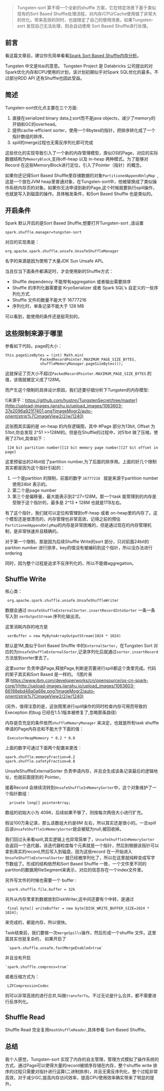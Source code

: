> Tungsten-sort 算不得一个全新的shuffle 方案，它在特定场景下基于类似现有的Sort Based Shuffle处理流程，对内存/CPU/Cache使用做了非常大的优化。带来高效的同时，也就限定了自己的使用场景。如果Tungsten-sort 发现自己无法处理，则会自动使用 Sort Based Shuffle进行处理。


## 前言 

看这篇文章前，建议你先简单看看[Spark Sort Based Shuffle内存分析](http://www.jianshu.com/p/c83bb237caa8)。

Tungsten 中文是`钨丝`的意思。 Tungsten Project 是 Databricks 公司提出的对Spark优化内存和CPU使用的计划，该计划初期似乎对Spark SQL优化的最多。不过部分RDD API 还有Shuffle也因此受益。

## 简述

Tungsten-sort优化点主要在三个方面:

1. 直接在serialized binary data上sort而不是java objects，减少了memory的开销和GC的overhead。
2. 提供cache-efficient sorter，使用一个8bytes的指针，把排序转化成了一个指针数组的排序。
3. spill的merge过程也无需反序列化即可完成

这些优化的实现导致引入了一个新的内存管理模型，类似OS的Page，对应的实际数据结构为`MemoryBlock`,支持off-heap 以及 in-heap 两种模式。为了能够对Record 在这些MemoryBlock进行定位，引入了Pointer（指针）的概念。

如果你还记得Sort Based Shuffle里存储数据的对象`PartitionedAppendOnlyMap `,这是一个放在JVM heap里普通对象，在Tungsten-sort中，他被替换成了类似操作系统内存页的对象。如果你无法申请到新的Page,这个时候就要执行spill操作，也就是写入到磁盘的操作。具体触发条件，和Sort Based Shuffle 也是类似的。

## 开启条件

Spark 默认开启的是Sort Based Shuffle,想要打开Tungsten-sort ,请设置

    spark.shuffle.manager=tungsten-sort

对应的实现类是：

    org.apache.spark.shuffle.unsafe.UnsafeShuffleManager

名字的来源是因为使用了大量JDK Sun Unsafe API。

当且仅当下面条件都满足时，才会使用新的Shuffle方式：

 - Shuffle dependency 不能带有aggregation 或者输出需要排序
 - Shuffle 的序列化器需要是 KryoSerializer 或者 Spark SQL's 自定义的一些序列化方式.
 - Shuffle 文件的数量不能大于 16777216
 - 序列化时，单条记录不能大于 128 MB 

可以看到，能使用的条件还是挺苛刻的。

## 这些限制来源于哪里

参看如下代码，page的大小：

    this.pageSizeBytes = (int) Math.min(  
                    PackedRecordPointer.MAXIMUM_PAGE_SIZE_BYTES, 
                    shuffleMemoryManager.pageSizeBytes());

这就保证了页大小不超过`PackedRecordPointer.MAXIMUM_PAGE_SIZE_BYTES` 的值，该值就被定义成了128M。

而产生这个限制的具体设计原因，我们还要仔细分析下Tungsten的内存模型:

![来源于：https://github.com/hustnn/TungstenSecret/tree/master](http://upload-images.jianshu.io/upload_images/1063603-37e2096a921f7401.png?imageMogr2/auto-orient/strip%7CimageView2/2/w/1240)

这张图其实画的是 on-heap 的内存逻辑图，其中 #Page 部分为13bit, Offset 为51bit,你会发现 2^51 >>128M的。但是在Shuffle的过程中，对51bit 做了压缩，使用了27bit,具体如下：

     [24 bit partition number][13 bit memory page number][27 bit offset in page]

这里预留出的24bit给了partition number,为了后面的排序用。上面的好几个限制其实都是因为这个指针引起的：

1. 一个是partition 的限制，前面的数字 `16777216 ` 就是来源于partition number 使用24bit 表示的。
2. 第二个是page number
3. 第三个是偏移量，最大能表示到2^27=128M。那一个task 能管理到的内存是受限于这个指针的，最多是 2^13 * 128M 也就是1TB左右。

有了这个指针，我们就可以定位和管理到off-heap 或者 on-heap里的内存了。这个模型还是很漂亮的，内存管理也非常高效，记得之前的预估`PartitionedAppendOnlyMap`的内存是非常困难的，但是通过现在的内存管理机制，是非常快速并且精确的。

对于第一个限制，那是因为后续Shuffle Write的sort 部分，只对前面24bit的partiton number 进行排序，key的值没有被编码到这个指针，所以没办法进行ordering

同时，因为整个过程是追求不反序列化的，所以不能做aggregation。

## Shuffle Write 

核心类： 

     org.apache.spark.shuffle.unsafe.UnsafeShuffleWriter

数据会通过 `UnsafeShuffleExternalSorter.insertRecordIntoSorter` 一条一条写入到 `serOutputStream` 序列化输出流。

这里消耗内存的地方是

     serBuffer = new MyByteArrayOutputStream(1024 * 1024)

默认是1M,类似于Sort Based Shuffle 中的`ExternalSorter`，在Tungsten Sort 对应的为`UnsafeShuffleExternalSorter`,记录序列化后就通过`sorter.insertRecord`方法放到sorter里去了。

这里sorter 负责申请Page,释放Page,判断是否要进行spill都这个类里完成。代码的架子其实和Sort Based 是一样的。
![图片来源:https://www.ibm.com/developerworks/cn/opensource/os-cn-spark-core/](http://upload-images.jianshu.io/upload_images/1063603-66198ebd48a0a66e.png?imageMogr2/auto-orient/strip%7CimageView2/2/w/1240)

(另外，值得注意的是，这张图里进行spill操作的同时检查内存可用而导致的Exeception 的bug 已经在1.5.1版本被修复了,忽略那条路径)

内存是否充足的条件依然`shuffleMemoryManager` 来决定，也就是所有task shuffle 申请的Page内存总和不能大于下面的值：

     ExecutorHeapMemeory * 0.2 * 0.8

上面的数字可通过下面两个配置来更改：

    spark.shuffle.memoryFraction=0.2
    spark.shuffle.safetyFraction=0.8

UnsafeShuffleExternalSorter 负责申请内存，并且会生成该条记录最后的逻辑地址，也就前面提到的 Pointer。

接着Record 会继续流转到`UnsafeShuffleInMemorySorter`中，这个对象维护了一个指针数组：

      private long[] pointerArray;

数组的初始大小为 4096，后续如果不够了，则按每次两倍大小进行扩充。

假设100万条记录，那么该数组大约是8M 左右，所以其实还是很小的。一旦spill后该`UnsafeShuffleInMemorySorter`就会被赋为null,被回收掉。

我们回过头来看spill,其实逻辑上也异常简单了，`UnsafeShuffleInMemorySorter` 会返回一个迭代器，该迭代器粒度每个元素就是一个指针，然后到根据该指针可以拿到真实的record,然后写入到磁盘，因为这些record 在一开始进入`UnsafeShuffleExternalSorter` 就已经被序列化了，所以在这里就纯粹变成写字节数组了。形成的结构依然和Sort Based Shuffle 一致，一个文件里不同的partiton的数据用fileSegment来表示，对应的信息存在一个index文件里。

另外写文件的时候也需要一个 buffer :

     spark.shuffle.file.buffer = 32k

另外从内存里拿到数据放到DiskWriter,这中间还要有个中转，是通过

     final byte[] writeBuffer = new byte[DISK_WRITE_BUFFER_SIZE=1024 * 1024];

来完成的，都是内存，所以很快。

Task结束前，我们要做一次`mergeSpills`操作，然后形成一个shuffle 文件。这里面其实也挺复杂的，
如果开启了

     `spark.shuffle.unsafe.fastMergeEnabled=true`

并且没有开启 

    `spark.shuffle.compress=true`

或者压缩方式为：

     LZFCompressionCodec

则可以非常高效的进行合并,叫做`transferTo`。不过无论是什么合并，都不需要进行反序列化。

## Shuffle Read 

Shuffle Read 完全复用`HashShuffleReader`,具体参看 Sort-Based Shuffle。

## 总结

我个人感觉，Tungsten-sort 实现了内存的自主管理，管理方式模拟了操作系统的方式，通过Page可以使得大量的record被顺序存储在内存，整个shuffle write 排序的过程只需要对指针进行运算(二进制排序)，并且无需反序列化，整个过程非常高效，对于减少GC,提高内存访问效率，提高CPU使用效率确实带来了明显的提升。
